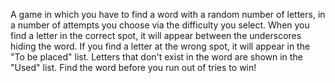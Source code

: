 A game in which you have to find a word with a random number of letters, in a number of attempts you choose via the difficulty you select.
When you find a letter in the correct spot, it will appear between the underscores hiding the word.
If you find a letter at the wrong spot, it will appear in the "To be placed" list.
Letters that don't exist in the word are shown in the "Used" list.
Find the word before you run out of tries to win!
